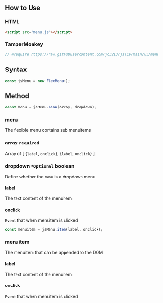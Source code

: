 ## How to Use
### HTML
```HTML
<script src="menu.js"></script>
```
### TamperMonkey
```javascript
// @require https://raw.githubusercontent.com/jc3213/jslib/main/ui/menu.js
```
## Syntax
```javascript
const jsMenu = new FlexMenu();
```
## Method
```javascript
const menu = jsMenu.menu(array, dropdown);
```
### menu
The flexible menu contains sub menuitems
### array `required`
Array of [ {`label`, `onclick`}, {`label`, `onclick`} ]
### dropdown `*Optional` **boolean**
Define whether the `menu` is a dropdown menu
#### label
The text content of the menuitem
#### onclick
`Event` that when menuitem is clicked
```javascript
const menuitem = jsMenu.item(label, onclick);
```
### menuitem
The menuitem that can be appended to the DOM
#### label
The text content of the menuitem
#### onclick
`Event` that when menuitem is clicked
